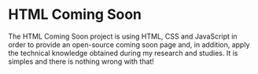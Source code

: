 # HTML Coming Soon

The HTML Coming Soon project is using HTML, CSS and JavaScript in order to provide an open-source coming soon page and, in addition, apply the technical knowledge obtained during my research and studies. It is simples and there is nothing wrong with that!
